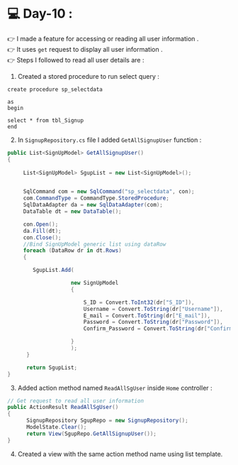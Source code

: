 # :computer: Day-10 :
:point_right: I made a feature for accessing or reading all user information . <br>
:point_right: It uses `get` request to display all user information . <br>
:point_right: Steps I followed to read all user details are :
1. Created a stored procedure to run select query :
```MySQL
create procedure sp_selectdata

as
begin

select * from tbl_Signup
end
```
2. In `SignupRepository.cs` file I added `GetAllSignupUser` function :
``` C#
public List<SignUpModel> GetAllSignupUser()
{
            
     List<SignUpModel> SgupList = new List<SignUpModel>();


     SqlCommand com = new SqlCommand("sp_selectdata", con);
     com.CommandType = CommandType.StoredProcedure;
     SqlDataAdapter da = new SqlDataAdapter(com);
     DataTable dt = new DataTable();

     con.Open();
     da.Fill(dt);
     con.Close();
     //Bind SignUpModel generic list using dataRow     
     foreach (DataRow dr in dt.Rows)
     {

        SgupList.Add(

                    new SignUpModel
                    {

                        S_ID = Convert.ToInt32(dr["S_ID"]),
                        Username = Convert.ToString(dr["Username"]),
                        E_mail = Convert.ToString(dr["E_mail"]),
                        Password = Convert.ToString(dr["Password"]),
                        Confirm_Password = Convert.ToString(dr["Confirm_Password"]),

                    }
                    );
      }

      return SgupList;
}
```
3. Added action method named `ReadAllSgUser` inside `Home` controller :
``` C#
// Get request to read all user information 
public ActionResult ReadAllSgUser()
{
      SignupRepository SgupRepo = new SignupRepository();
      ModelState.Clear();
      return View(SgupRepo.GetAllSignupUser());
}
```
4. Created a view with the same action method name using list template.
